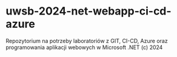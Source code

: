 # uwsb-2024-net-webapp-ci-cd-azure

Repozytorium na potrzeby laboratoriów z GIT, CI-CD, Azure oraz programowania aplikacji webowych w Microsoft .NET
(c) 2024
